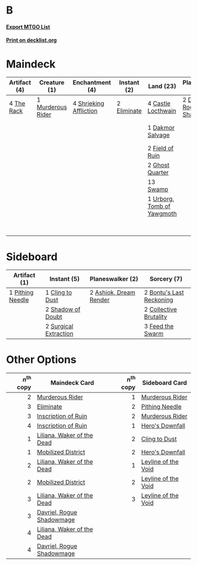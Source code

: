 # B

#### [Export MTGO List](../collection/B/B.txt)
#### [Print on decklist.org](http://decklist.org/?deckmain=4%09Blackmail%0A4%09Bloodchief's%20Thirst%0A4%09Castle%20Locthwain%0A2%09Collective%20Brutality%0A1%09Dakmor%20Salvage%0A2%09Davriel,%20Rogue%20Shadowmage%0A2%09Eliminate%0A2%09Field%20of%20Ruin%0A2%09Ghost%20Quarter%0A2%09Inscription%20of%20Ruin%0A1%09Murderous%20Rider%0A4%09Raven's%20Crime%0A4%09Shrieking%20Affliction%0A4%09Smallpox%0A13%09Swamp%0A4%09The%20Rack%0A1%09Urborg,%20Tomb%20of%20Yawgmoth%0A4%09Wrench%20Mind&deckside=2%09Ashiok,%20Dream%20Render%0A2%09Bontu's%20Last%20Reckoning%0A1%09Cling%20to%20Dust%0A2%09Collective%20Brutality%0A3%09Feed%20the%20Swarm%0A1%09Pithing%20Needle%0A2%09Shadow%20of%20Doubt%0A2%09Surgical%20Extraction)
# Maindeck

|                                   Artifact (4)                                    |                                        Creature (1)                                        |                                         Enchantment (4)                                         |                                     Instant (2)                                      |                                              Land (23)                                              |                                           Planeswalker (2)                                           |                                          Sorcery (24)                                           |
|-----------------------------------------------------------------------------------|--------------------------------------------------------------------------------------------|-------------------------------------------------------------------------------------------------|--------------------------------------------------------------------------------------|-----------------------------------------------------------------------------------------------------|------------------------------------------------------------------------------------------------------|-------------------------------------------------------------------------------------------------|
|4 [The Rack](http://gatherer.wizards.com/Pages/Card/Details.aspx?multiverseid=1139)|1 [Murderous Rider](http://gatherer.wizards.com/Pages/Card/Details.aspx?multiverseid=473059)|4 [Shrieking Affliction](http://gatherer.wizards.com/Pages/Card/Details.aspx?multiverseid=265409)|2 [Eliminate](http://gatherer.wizards.com/Pages/Card/Details.aspx?multiverseid=485420)|4 [Castle Locthwain](http://gatherer.wizards.com/Pages/Card/Details.aspx?multiverseid=473203)        |2 [Davriel, Rogue Shadowmage](http://gatherer.wizards.com/Pages/Card/Details.aspx?multiverseid=461010)|4 [Blackmail](http://gatherer.wizards.com/Pages/Card/Details.aspx?multiverseid=83471)            |
|                                                                                   |                                                                                            |                                                                                                 |                                                                                      |1 [Dakmor Salvage](http://gatherer.wizards.com/Pages/Card/Details.aspx?multiverseid=292984)          |                                                                                                      |4 [Bloodchief's Thirst](http://gatherer.wizards.com/Pages/Card/Details.aspx?multiverseid=491729) |
|                                                                                   |                                                                                            |                                                                                                 |                                                                                      |2 [Field of Ruin](http://gatherer.wizards.com/Pages/Card/Details.aspx?multiverseid=435415)           |                                                                                                      |2 [Collective Brutality](http://gatherer.wizards.com/Pages/Card/Details.aspx?multiverseid=414380)|
|                                                                                   |                                                                                            |                                                                                                 |                                                                                      |2 [Ghost Quarter](http://gatherer.wizards.com/Pages/Card/Details.aspx?multiverseid=389534)           |                                                                                                      |2 [Inscription of Ruin](http://gatherer.wizards.com/Pages/Card/Details.aspx?multiverseid=491744) |
|                                                                                   |                                                                                            |                                                                                                 |                                                                                      |13 [Swamp](http://gatherer.wizards.com/Pages/Card/Details.aspx?multiverseid=439858)                  |                                                                                                      |4 [Raven's Crime](http://gatherer.wizards.com/Pages/Card/Details.aspx?multiverseid=153487)       |
|                                                                                   |                                                                                            |                                                                                                 |                                                                                      |1 [Urborg, Tomb of Yawgmoth](http://gatherer.wizards.com/Pages/Card/Details.aspx?multiverseid=383425)|                                                                                                      |4 [Smallpox](http://gatherer.wizards.com/Pages/Card/Details.aspx?multiverseid=382367)            |
|                                                                                   |                                                                                            |                                                                                                 |                                                                                      |                                                                                                     |                                                                                                      |4 [Wrench Mind](http://gatherer.wizards.com/Pages/Card/Details.aspx?multiverseid=438681)         |


# Sideboard

|                                       Artifact (1)                                        |                                          Instant (5)                                           |                                        Planeswalker (2)                                         |                                            Sorcery (7)                                            |
|-------------------------------------------------------------------------------------------|------------------------------------------------------------------------------------------------|-------------------------------------------------------------------------------------------------|---------------------------------------------------------------------------------------------------|
|1 [Pithing Needle](http://gatherer.wizards.com/Pages/Card/Details.aspx?multiverseid=129526)|1 [Cling to Dust](http://gatherer.wizards.com/Pages/Card/Details.aspx?multiverseid=476338)      |2 [Ashiok, Dream Render](http://gatherer.wizards.com/Pages/Card/Details.aspx?multiverseid=461155)|2 [Bontu's Last Reckoning](http://gatherer.wizards.com/Pages/Card/Details.aspx?multiverseid=430749)|
|                                                                                           |2 [Shadow of Doubt](http://gatherer.wizards.com/Pages/Card/Details.aspx?multiverseid=83827)     |                                                                                                 |2 [Collective Brutality](http://gatherer.wizards.com/Pages/Card/Details.aspx?multiverseid=414380)  |
|                                                                                           |2 [Surgical Extraction](http://gatherer.wizards.com/Pages/Card/Details.aspx?multiverseid=397706)|                                                                                                 |3 [Feed the Swarm](http://gatherer.wizards.com/Pages/Card/Details.aspx?multiverseid=491737)        |


# Other Options

|*n*<sup>th</sup> copy|                                            Maindeck Card                                            |*n*<sup>th</sup> copy|                                        Sideboard Card                                        |
|--------------------:|-----------------------------------------------------------------------------------------------------|--------------------:|----------------------------------------------------------------------------------------------|
|                    2|[Murderous Rider](http://gatherer.wizards.com/Pages/Card/Details.aspx?multiverseid=473059)           |                    1|[Murderous Rider](http://gatherer.wizards.com/Pages/Card/Details.aspx?multiverseid=473059)    |
|                    3|[Eliminate](http://gatherer.wizards.com/Pages/Card/Details.aspx?multiverseid=485420)                 |                    2|[Pithing Needle](http://gatherer.wizards.com/Pages/Card/Details.aspx?multiverseid=129526)     |
|                    3|[Inscription of Ruin](http://gatherer.wizards.com/Pages/Card/Details.aspx?multiverseid=491744)       |                    2|[Murderous Rider](http://gatherer.wizards.com/Pages/Card/Details.aspx?multiverseid=473059)    |
|                    4|[Inscription of Ruin](http://gatherer.wizards.com/Pages/Card/Details.aspx?multiverseid=491744)       |                    1|[Hero's Downfall](http://gatherer.wizards.com/Pages/Card/Details.aspx?multiverseid=373575)    |
|                    1|[Liliana, Waker of the Dead](http://gatherer.wizards.com/Pages/Card/Details.aspx?multiverseid=485431)|                    2|[Cling to Dust](http://gatherer.wizards.com/Pages/Card/Details.aspx?multiverseid=476338)      |
|                    1|[Mobilized District](http://gatherer.wizards.com/Pages/Card/Details.aspx?multiverseid=461176)        |                    2|[Hero's Downfall](http://gatherer.wizards.com/Pages/Card/Details.aspx?multiverseid=373575)    |
|                    2|[Liliana, Waker of the Dead](http://gatherer.wizards.com/Pages/Card/Details.aspx?multiverseid=485431)|                    1|[Leyline of the Void](http://gatherer.wizards.com/Pages/Card/Details.aspx?multiverseid=107682)|
|                    2|[Mobilized District](http://gatherer.wizards.com/Pages/Card/Details.aspx?multiverseid=461176)        |                    2|[Leyline of the Void](http://gatherer.wizards.com/Pages/Card/Details.aspx?multiverseid=107682)|
|                    3|[Liliana, Waker of the Dead](http://gatherer.wizards.com/Pages/Card/Details.aspx?multiverseid=485431)|                    3|[Leyline of the Void](http://gatherer.wizards.com/Pages/Card/Details.aspx?multiverseid=107682)|
|                    3|[Davriel, Rogue Shadowmage](http://gatherer.wizards.com/Pages/Card/Details.aspx?multiverseid=461010) |                     |                                                                                              |
|                    4|[Liliana, Waker of the Dead](http://gatherer.wizards.com/Pages/Card/Details.aspx?multiverseid=485431)|                     |                                                                                              |
|                    4|[Davriel, Rogue Shadowmage](http://gatherer.wizards.com/Pages/Card/Details.aspx?multiverseid=461010) |                     |                                                                                              |

